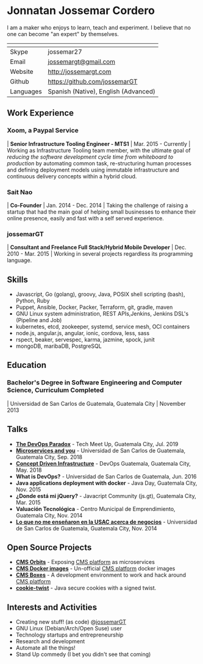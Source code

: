 # Jonnatan Jossemar Cordero

I am a maker who enjoys to learn, teach and experiment. I believe that no one
can become "an expert" by themselves.

| <!-- -->                | <!-- -->
| ---                     | ---
| Skype                   | jossemar27
| Email                   | jossemargt@gmail.com
| Website                 | <http://jossemargt.com>
| Github                  | <https://github.com/jossemarGT>
| Languages               | Spanish (Native), English (Advanced)

## Work Experience

### Xoom, a Paypal Service

| **Senior Infrastructure Tooling Engineer - MTS1**
| Mar. 2015 - Currently
| Working as Infrastructure Tooling team member, with the ultimate goal of *reducing the software development cycle time from whiteboard to production* by automating common task, re-structuring human processes and defining deployment models using immutable infrastructure and continuous delivery concepts within a hybrid cloud.

### Sait Nao

| **Co-Founder**
| Jan. 2014 - Dec. 2014
| Taking the challenge of raising a startup that had the main goal of helping small businesses to enhance their online presence, easily and fast with a self served experience.

### jossemarGT

| **Consultant and Freelance Full Stack/Hybrid Mobile Developer**
| Dec. 2010 - Mar. 2015
| Working in several projects regardless its programming language.

## Skills

- Javascript, Go (golang), groovy, Java, POSIX shell scripting (bash), Python, Ruby
- Puppet, Ansible, Docker, Packer, Terraform, git, gradle, maven
- GNU Linux system administration, REST APIs,Jenkins, Jenkins DSL's (Pipeline and Job)
- kubernetes, etcd, zookeeper, systemd, service mesh, OCI containers
- node.js, angular.js, angular, ionic, cordova, less, sass
- rspect, beaker, servespec, karma, jazmine, spock, junit
- mongoDB, maribaDB, PostgreSQL

## Education

### Bachelor's Degree in Software Engineering and Computer Science, Curriculum Completed

| Universidad de San Carlos de Guatemala, Guatemala City
| November 2013

## Talks

- **[The DevOps Paradox](https://jossemargt.github.io/pandoc-slides/static/the-devops-paradox)** - Tech Meet Up, Guatemala City, Jul. 2019
- **[Microservices and you](https://jossemargt.github.io/pandoc-slides/static/microservices-and-you)** - Universidad de San Carlos de Guatemala, Guatemala City, Sep. 2018
- **[Concept Driven Infrastructure](https://jossemargt.github.io/pandoc-slides/static/concept-driven-infrastructure)** - DevOps Guatemala, Guatemala City, May. 2018
- **What is DevOps?** - Universidad de San Carlos de Guatemala, Jun. 2016
- **Java applications deployment with docker** - Java Day, Guatemala City, Nov. 2015
- **¿Donde está mi jQuery?** - Javacript Community (js.gt), Guatemala City, Mar. 2015
- **Valuación Tecnológica** - Centro Municipal de Emprendimiento, Guatemala City, Nov. 2014
- **[Lo que no me enseñaron en la USAC acerca de negocios](https://prezi.com/pueqzdtyv4ck/lo-que-no-me-ensenaro-en-la-usac-acerca-de-negocios/)** - Universidad de San Carlos de Guatemala, Guatemala City, Nov. 2014

## Open Source Projects

- **[CMS Orbits](https://github.com/cms-orbits)** - Exposing [CMS platform](https://github.com/cms-dev/cms) as microservices
- **[CMS Docker images](https://github.com/cms-orbits/cms-docker-images)** -  Un-official [CMS platform](https://github.com/cms-dev/cms) docker images
- **[CMS Boxes](https://github.com/cms-orbits/cms-boxes)** - A development environment to work and hack around [CMS platform](https://github.com/cms-dev/cms)
- **[cookie-twist](https://github.com/jossemarGT/cookie-twist)** - Java secure cookies with a signed twist.

## Interests and Activities

- Creating new stuff! (as code) @[jossemarGT](http://github.com/jossemargt)
- GNU Linux (Debian/Arch/Open Suse) user
- Technology startups and entrepreneurship
- Research and development
- Automate all the things!
- Stand Up commedy (I bet you didn't see that coming)
